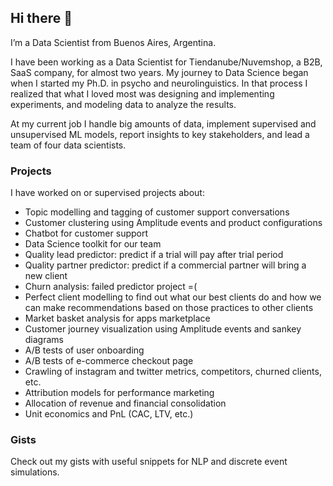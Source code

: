 ## Hi there 👋

I’m a Data Scientist from Buenos Aires, Argentina.  

I have been working as a Data Scientist for Tiendanube/Nuvemshop, a B2B, SaaS company, for almost two years. My journey to Data Science began when I started my Ph.D. in psycho and neurolinguistics. In that process I realized that what I loved most was designing and implementing experiments, and modeling data to analyze the results.  

At my current job I handle big amounts of data, implement supervised and unsupervised ML models, report insights to key stakeholders, and lead a team of four data scientists.

### Projects
I have worked on or supervised projects about:
 - Topic modelling and tagging of customer support conversations
 - Customer clustering using Amplitude events and product configurations
 - Chatbot for customer support
 - Data Science toolkit for our team
 - Quality lead predictor: predict if a trial will pay after trial period
 - Quality partner predictor: predict if a commercial partner will bring a new client
 - Churn analysis: failed predictor project =(
 - Perfect client modelling to find out what our best clients do and how we can make recommendations based on those practices to other clients
 - Market basket analysis for apps marketplace
 - Customer journey visualization using Amplitude events and sankey diagrams
 - A/B tests of user onboarding
 - A/B tests of e-commerce checkout page
 - Crawling of instagram and twitter metrics, competitors, churned clients, etc.
 - Attribution models for performance marketing
 - Allocation of revenue and financial consolidation
 - Unit economics and PnL (CAC, LTV, etc.) 

### Gists 
Check out my gists with useful snippets for NLP and discrete event simulations.
